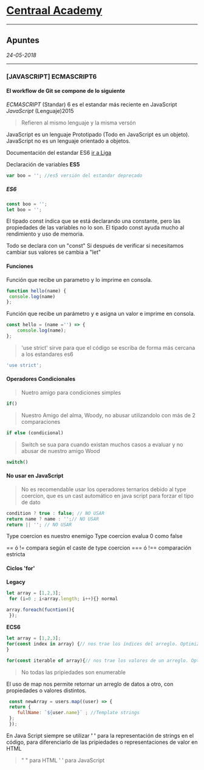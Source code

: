 # **[Centraal Academy](https://centraal.academy)**
-----------------------------------------------------
## Apuntes
_24-05-2018_

------------------------------------------------------
### [JAVASCRIPT] ECMASCRIPT6

#### El workflow de Git se compone de lo siguiente
_ECMASCRIPT_ (Standar) 6 es el estandar más reciente en JavaScript
_JavaScript_  (Lenguaje)2015
> Refieren al mismo lenguaje y la misma versón   

JavaScript es un lenguaje Prototipado (Todo en JavaScript es un objeto).
JavaScript no es un lenguaje orientado a objetos.

Documentación del estandar ES6 [ir a Liga][ligaDocEcs6]

[ligaDocEcs6]: www.ecma-international.org/ecma-262/6.0/

Declaración de variables
**ES5**
```javascript
var boo = ''; //es5 versión del estandar deprecado
```

##### ES6

```javascript
const boo = '';
let boo = '';
```
El tipado const índica que se está declarando una constante, pero las propiedades de las variables no lo son.
El tipado const ayuda mucho al rendimiento y uso de memoria.

Todo se declara con un "const"
Si después de verificar si necesitamos cambiar sus valores se cambia a "let"

#### Funciones
Función que recibe un parametro y lo imprime en consola.
```javascript
function hello(name) {
 console.log(name)
};
```
Función que recibe un parámetro y e asigna un valor e imprime en consola.
```javascript
const hello = (name ='') => {
	console.log(name);
};
```

> 'use strict' sirve para que el código se escriba de forma más cercana a los estandares es6
 ```javascript
'use strict';
```

#### Operadores Condicionales
> Nuetro amigo para condiciones simples
 ```javascript
if()
```
> Nuestro Amigo del alma, Woody, no abusar utilizandolo con más de 2 comparaciones
 ```javascript
if else (condicional)
```
> Switch se sua para cuando existan muchos casos a evaluar y no abusar de nuestro amigo Wood
```javascript
switch()
```

#### No usar en JavaScript
> No es recomendable usar los operadores ternarios debido al type coercion, que es un cast automático en java script para forzar el tipo de dato

```javascript
condition ? true : false; // NO USAR
return name ? name : '';// NO USAR
return || ''; // NO USAR
```

Type coercion es nuestro enemigo 
Type coercion evalua 0 como false

== ó != compara según el caste de type coercion
=== ó !== comparación estricta

#### Ciclos 'for'
**Legacy**
```javascript
let array = [1,2,3];
 for (i=0 ; i<array.length; i++){} normal
    
array.foreach(fucntion(){
 });
 ```
 
 **ECS6**
 ```javascript
 let array = [1,2,3];
 for(const index in array) {// nos trae los índices del arreglo. Optimizado para iteración de Objects y extraer propiedades
 }

 for(const iterable of array){// nos trae los valores de un arreglo. Optimizado para arreglos
 ```
 
 > No todas las pripiedades son enumerable
 
El uso de map nos permite retornar un arreglo de datos a otro, con propiedades o valores distintos.
```javascript
 const newArray = users.map((user) => {
 return {
	fullName: `${user.name}` ; //Template strings
 };
 });
 ```
 En Java Script siempre se utilizar **' '** para la representación de strings en el código, para diferenciarlo de las pripiedades o representaciones de valor en HTML
 > " " para HTML
 > ' ' para JavaScript
 
